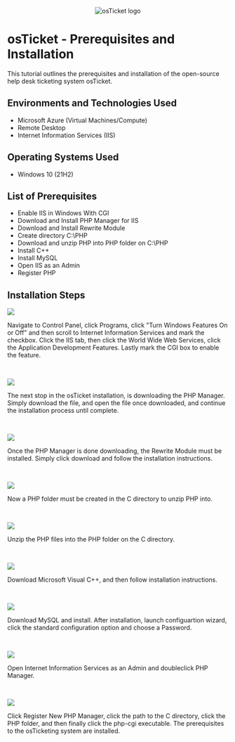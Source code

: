 <p align="center">
<img src="https://i.imgur.com/Clzj7Xs.png" alt="osTicket logo"/>
</p>

<h1>osTicket - Prerequisites and Installation</h1>
This tutorial outlines the prerequisites and installation of the open-source help desk ticketing system osTicket.<br />



<h2>Environments and Technologies Used</h2>

- Microsoft Azure (Virtual Machines/Compute)
- Remote Desktop
- Internet Information Services (IIS)

<h2>Operating Systems Used </h2>

- Windows 10</b> (21H2)

<h2>List of Prerequisites</h2>

- Enable IIS in Windows With CGI
- Download and Install PHP Manager for IIS
- Download and Install Rewrite Module
- Create directory C:\PHP
- Download and unzip PHP into PHP folder on C:\PHP
- Install C++
- Install MySQL
- Open IIS as an Admin
- Register PHP

<h2>Installation Steps</h2>

<p>
<img src=https://i.imgur.com/KUl0h24.jpg/>
</p>
<p>
Navigate to Control Panel, click Programs, click "Turn Windows Features On or Off" and then scroll to Internet Information Services and mark the checkbox. Click the IIS tab, then click the World Wide Web Services, click the Application Development Features. Lastly mark the CGI box to enable the feature.  
</p>
<br />

<p>
<img src=https://i.imgur.com/o2tajU3.jpg/>
</p>
<p>
The next stop in the osTicket installation, is downloading the PHP Manager. Simply download the file, and open the file once downloaded, and continue the installation process until complete. 
</p>
<br />

<p>
<img src=https://i.imgur.com/JhvNq4x.jpg/>
</p>
<p>
Once the PHP Manager is done downloading, the Rewrite Module must be installed. Simply click download and follow the installation instructions. 
</p>
<br />

<p>
<img src=https://i.imgur.com/adHsqZl.jpg/>
</p>
<p>
Now a PHP folder must be created in the C directory to unzip PHP into.   
</p>
<br />

<p>
<img src=https://i.imgur.com/gxbYK3H.jpg/>
</p>
<p>
Unzip the PHP files into the PHP folder on the C directory.  
</p>
<br />

<p>
<img src=https://i.imgur.com/mU8KP2I.jpg/>
</p>
<p>
Download Microsoft Visual C++, and then follow installation instructions. 
</p>
<br />

<p>
<img src=https://i.imgur.com/4PXcE7X.jpg/>
</p>
<p>
Download MySQL and install. After installation, launch configuartion wizard, click the standard configuration option and choose a Password. 
</p>
<br />

<p>
<img src=https://i.imgur.com/oqM47jW.jpg/>
</p>
<p>
Open Internet Information Services as an Admin and doubleclick PHP Manager. 
</p>
<br />

<p>
<img src=https://i.imgur.com/Fu13HfZ.jpg/>
</p>
<p>
Click Register New PHP Manager, click the path to the C directory, click the PHP folder, and then finally click the php-cgi executable. The prerequisites to the osTicketing system are installed.  
</p>
<br />
